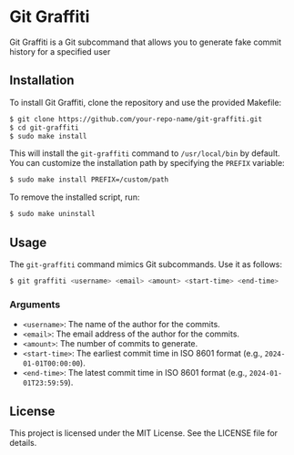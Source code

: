 # Git Graffiti

Git Graffiti is a Git subcommand that allows you to generate fake commit history for a specified user

## Installation

To install Git Graffiti, clone the repository and use the provided Makefile:

```bash
$ git clone https://github.com/your-repo-name/git-graffiti.git
$ cd git-graffiti
$ sudo make install
```

This will install the `git-graffiti` command to `/usr/local/bin` by default. You can customize the installation path by specifying the `PREFIX` variable:

```bash
$ sudo make install PREFIX=/custom/path
```

To remove the installed script, run:

```bash
$ sudo make uninstall
```

## Usage

The `git-graffiti` command mimics Git subcommands. Use it as follows:

```bash
$ git graffiti <username> <email> <amount> <start-time> <end-time>
```

### Arguments
- `<username>`: The name of the author for the commits.
- `<email>`: The email address of the author for the commits.
- `<amount>`: The number of commits to generate.
- `<start-time>`: The earliest commit time in ISO 8601 format (e.g., `2024-01-01T00:00:00`).
- `<end-time>`: The latest commit time in ISO 8601 format (e.g., `2024-01-01T23:59:59`).


## License

This project is licensed under the MIT License. See the LICENSE file for details.